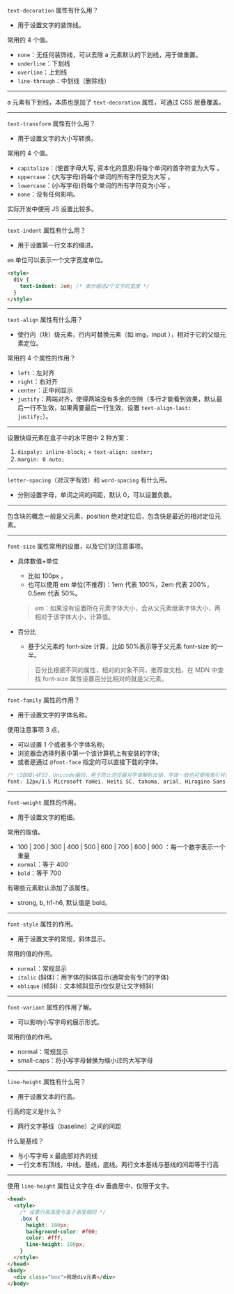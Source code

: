 `text-decoration` 属性有什么用？

- 用于设置文字的装饰线。

常用的 4 个值。

- `none`：无任何装饰线，可以去除 a 元素默认的下划线，用于做重置。
- `underline`：下划线
- `overline`：上划线
- `line-through`：中划线（删除线）

---

a 元素有下划线，本质也是加了 `text-decoration` 属性，可通过 CSS 层叠覆盖。

---

`text-transform` 属性有什么用？

- 用于设置文字的大小写转换。

常用的 4 个值。

- `capitalize`：(使首字母大写, 资本化的意思)将每个单词的首字符变为大写 。
- `uppercase`：(大写字母)将每个单词的所有字符变为大写 。
- `lowercase`：(小写字母)将每个单词的所有字符变为小写 。
- `none`：没有任何影响。

实际开发中使用 JS 设置比较多。

---

`text-indent` 属性有什么用？

- 用于设置第一行文本的缩进。

`em` 单位可以表示一个文字宽度单位。

```html
<style>
  div {
    text-indent: 2em; /* 表示缩进2个文字的宽度 */
  }
</style>
```

---

`text-align` 属性有什么用？

- 使行内（块）级元素，行内可替换元素（如 img，input ），相对于它的父级元素定位。

常用的 4 个属性的作用？

- `left`：左对齐
- `right`：右对齐
- `center`：正中间显示
- `justify`：两端对齐，使得两端没有多余的空隙（多行才能看到效果，默认最后一行不生效，如果需要最后一行生效，设置 `text-align-last: justify;`）。

---

设置快级元素在盒子中的水平居中 2 种方案：

1. `dispaly: inline-block;` + `text-align: center;`
2. `margin: 0 auto;`

---

`letter-spacing`（对汉字有效）和 `word-spacing` 有什么用。

- 分别设置字母，单词之间的间距，默认 0，可以设置负数。

---

包含块的概念一般是父元素，position 绝对定位后，包含快是最近的相对定位元素。

---

`font-size` 属性常用的设置，以及它们的注意事项。

- 具体数值+单位

  - 比如 100px 。
  - 也可以使用 em 单位(不推荐)：1em 代表 100%，2em 代表 200%，0.5em 代表 50%。

  > em：如果没有设置所在元素字体大小，会从父元素继承字体大小，再相对于该字体大小，计算值。

- 百分比

  - 基于父元素的 font-size 计算，比如 50%表示等于父元素 font-size 的一半。

  > 百分比根据不同的属性，相对的对象不同，推荐查文档，在 MDN 中查找 font-size 属性设置百分比相对的就是父元素。

---

`font-family` 属性的作用？

- 用于设置文字的字体名称。

使用注意事项 3 点，

- 可以设置 1 个或者多个字体名称;
- 浏览器会选择列表中第一个该计算机上有安装的字体;
- 或者是通过 `@font-face` 指定的可以直接下载的字体。

```css
/* \5B8B\4F53，Unicode编码，用于防止浏览器对字体解析出错，字体一般也可使用单引号或双引号包裹。 */
font: 12px/1.5 Microsoft YaHei, Heiti SC, tahoma, arial, Hiragino Sans GB, '\5B8B\4F53', sans-serif;
```

---

`font-weight` 属性的作用。

- 用于设置文字的粗细。

常用的取值。

- 100 | 200 | 300 | 400 | 500 | 600 | 700 | 800 | 900 ：每一个数字表示一个重量
- `normal`：等于 400
- `bold`：等于 700

有哪些元素默认添加了该属性。

- strong, b, h1-h6, 默认值是 bold。

---

`font-style` 属性的作用。

- 用于设置文字的常规，斜体显示。

常用的值的作用。

- `normal`：常规显示
- `italic` (斜体)：用字体的斜体显示(通常会有专门的字体)
- `oblique` (倾斜)：文本倾斜显示(仅仅是让文字倾斜)

---

`font-variant` 属性的作用了解。

- 可以影响小写字母的展示形式。

常用的值的作用。

- normal：常规显示
- small-caps：将小写字母替换为缩小过的大写字母

---

`line-height` 属性有什么用？

- 用于设置文本的行高。

行高的定义是什么？

- 两行文字基线（baseline）之间的间距

什么是基线？

- 与小写字母 x 最底部对齐的线
- 一行文本有顶线，中线，基线，底线。两行文本基线与基线的间距等于行高

---

使用 `line-height` 属性让文字在 div 垂直居中，仅限于文字。

```html
<head>
  <style>
    /* 设置行高高度与盒子高度相同 */
    .box {
      height: 100px;
      background-color: #f00;
      color: #fff;
      line-height: 100px;
    }
  </style>
</head>
<body>
  <div class="box">我是div元素</div>
</body>
```
